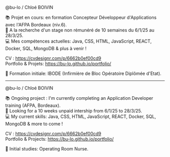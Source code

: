 @bu-lo / Chloé BOIVIN<br>

📚 Projet en cours: en formation Concepteur Développeur d'Applications avec l'AFPA Bordeaux (niv.6).<br>
🔎 A la recherche d'un stage non rémunéré de 10 semaines du 6/1/25 au 28/3/25.<br>
💻 Mes compétences actuelles: Java, CSS, HTML, JavaScript, REACT, Docker, SQL, MongoDB & plus à venir !<br>

CV : https://cvdesignr.com/p/6662b0ef00cd9<br>
Portfolio & Projets: https://bu-lo.github.io/portfolio/<br>

💉 Formation initiale: IBODE (Infirmière de Bloc Opératoire Diplômée d'Etat).

---------------------------------------------------------------------------------------------------------------------------------
@bu-lo / Chloé BOIVIN<br>

📚 Ongoing project : I'm currently completing an Application Developer training (AFPA, Bordeaux).<br>
🔎 Looking for a 10 weeks unpaid intership from 6/1/25 to 28/3/25.<br>
💻 My current skills: Java, CSS, HTML, JavaScript, REACT, Docker, SQL, MongoDB & more to come !<br>

CV : https://cvdesignr.com/p/6662b0ef00cd9<br>
Portfolio & Projects: https://bu-lo.github.io/portfolio/<br>

💉 Initial studies: Operating Room Nurse.
<!---
bu-lo/bu-lo is a ✨ special ✨ repository because its `README.md` (this file) appears on your GitHub profile.
You can click the Preview link to take a look at your changes.
--->
